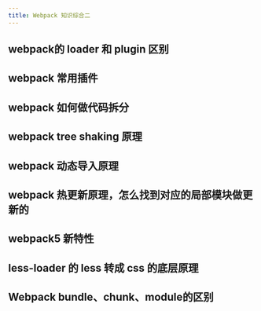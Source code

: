 ```yaml
---
title: Webpack 知识综合二
---
```


## webpack的 loader 和 plugin 区别

## webpack 常用插件

## webpack 如何做代码拆分

## webpack tree shaking 原理

## webpack 动态导入原理

## webpack 热更新原理，怎么找到对应的局部模块做更新的

## webpack5 新特性

## less-loader 的 less 转成 css 的底层原理

## Webpack bundle、chunk、module的区别

